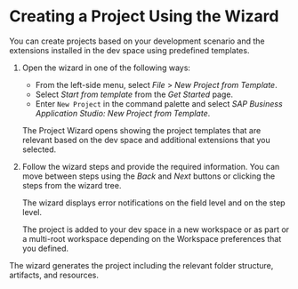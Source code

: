 <!-- loio75ff48052e0e4c7dad0cbcf6a69c57ee -->

# Creating a Project Using the Wizard

You can create projects based on your development scenario and the extensions installed in the dev space using predefined templates.

1.  Open the wizard in one of the following ways:

    -   From the left-side menu, select *File* \> *New Project from Template*.
    -   Select *Start from template* from the *Get Started* page.
    -   Enter `New Project` in the command palette and select *SAP Business Application Studio: New Project from Template*.

    The Project Wizard opens showing the project templates that are relevant based on the dev space and additional extensions that you selected.

2.  Follow the wizard steps and provide the required information. You can move between steps using the *Back* and *Next* buttons or clicking the steps from the wizard tree.

    The wizard displays error notifications on the field level and on the step level.

    The project is added to your dev space in a new workspace or as part or a multi-root workspace depending on the Workspace preferences that you defined.


The wizard generates the project including the relevant folder structure, artifacts, and resources.

